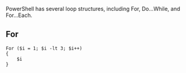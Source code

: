 PowerShell has several loop structures, including For, Do...While, and For...Each.

## For

``` pwsh
For ($i = 1; $i -lt 3; $i++)
{
    $i
}
```